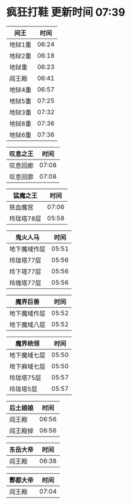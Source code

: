 # 疯狂打鞋 更新时间 07:39

| 间王   | 时间    |
|--------|-------|
| 地狱1重 | 06:24 |
| 地狱2重 | 06:18 |
| 地狱重 | 06:23 |
| 阎王殿 | 06:41 |
| 地狱4重 | 06:57 |
| 地狱5重 | 07:25 |
| 地狱3重 | 07:32 |
| 地狱8重 | 07:36 |
| 地狱6重 | 07:36 |

| 叹息之王   | 时间    |
|--------|-------|
| 叹息回廊 | 07:08 |
| 叹息回廓 | 07:08 |

| 猛魔之王   | 时间    |
|--------|-------|
| 铁血魔宫 | 07:06 |
| 玲珑塔78层 | 05:58 |

| 鬼火人马   | 时间    |
|--------|-------|
| 地下魔域作层 | 05:51 |
| 玲珑塔77层 | 05:56 |
| 玲下塔77层 | 05:56 |
| 玲瑰塔77层 | 05:56 |

| 魔界巨兽   | 时间    |
|--------|-------|
| 地下魔域作层 | 05:52 |
| 地下魔域八层 | 05:52 |

| 魔界统领   | 时间    |
|--------|-------|
| 地下魔域七层 | 05:50 |
| 地下麻域七层 | 05:50 |
| 玲珑塔75层 | 05:57 |
| 玲珑塔5层 | 05:57 |

| 后土娘娘   | 时间    |
|--------|-------|
| 阎王殿 | 06:56 |
| 阎王殿掉 | 06:56 |

| 东岳大帝   | 时间    |
|--------|-------|
| 阎王殿 | 06:38 |

| 酆都大帝   | 时间    |
|--------|-------|
| 阎王殿 | 07:04 |